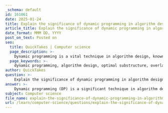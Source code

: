 ```yaml
---
_schema: default
id: 161061
date: 2025-01-24
title: Explain the significance of dynamic programming in algorithm design.
article_title: Explain the significance of dynamic programming in algorithm design.
date_format: MMM DD, YYYY
post_on_text: Posted on
seo:
  title: QuickTakes | Computer science
  page_description: >-
    Dynamic programming is a vital technique in algorithm design, known for efficiently solving complex problems by utilizing optimal substructure and avoiding redundant calculations, with widespread applications in various fields.
  page_keywords: >-
    dynamic programming, algorithm design, optimal substructure, overlapping subproblems, efficiency, polynomial time complexity, combinatorial optimization, graph theory, real-world applications, algorithm design techniques, memoization, tabulation, operations research, portfolio optimization, programming, computer science
author: QuickTakes
question: >-
    Explain the significance of dynamic programming in algorithm design.
answer: >-
    Dynamic programming (DP) is a significant technique in algorithm design that plays a crucial role in solving complex problems efficiently. Its importance can be summarized through several key aspects:\n\n1. **Optimal Substructure**: Dynamic programming is applicable to problems that can be broken down into smaller, overlapping subproblems. The optimal solution to the overall problem can be constructed from the optimal solutions of its subproblems. This property allows for a systematic approach to problem-solving, ensuring that the best solutions are built upon previously computed results.\n\n2. **Avoiding Redundant Calculations**: One of the main advantages of dynamic programming is its ability to store the results of previously solved subproblems, either in a table (tabulation) or through memoization (top-down approach). This avoids the need to recompute the same results multiple times, significantly improving the efficiency of algorithms, especially in cases where the same subproblems are encountered repeatedly.\n\n3. **Efficiency**: By breaking down problems and storing intermediate results, dynamic programming can transform exponential time complexity algorithms into polynomial time complexity ones. For example, the naive recursive approach to calculating Fibonacci numbers has an exponential time complexity, while a dynamic programming approach reduces it to linear time complexity.\n\n4. **Wide Applicability**: Dynamic programming is widely used in various domains, including combinatorial optimization, graph theory, machine learning, and resource allocation. Classic problems such as the Knapsack problem, shortest path algorithms (like Dijkstra's and Bellman-Ford), and sequence alignment in bioinformatics are all effectively solved using dynamic programming techniques.\n\n5. **Real-World Applications**: The principles of dynamic programming are not just theoretical; they have practical applications in real-world scenarios. For instance, in operations research, dynamic programming can optimize resource allocation, while in finance, it can be used for portfolio optimization.\n\n6. **Algorithm Design Techniques**: Dynamic programming is often combined with other algorithm design techniques, such as greedy algorithms, to find optimal solutions to complex problems. This versatility makes it a powerful tool in a programmer's arsenal.\n\nIn summary, dynamic programming is significant in algorithm design due to its ability to efficiently solve complex problems by leveraging optimal substructure and avoiding redundant calculations. Its applications span a wide range of fields, making it an essential technique for both theoretical and practical problem-solving in computer science.
subject: Computer science
file_name: explain-the-significance-of-dynamic-programming-in-algorithm-design.md
url: /learn/computer-science/questions/explain-the-significance-of-dynamic-programming-in-algorithm-design
---
```


&nbsp;
